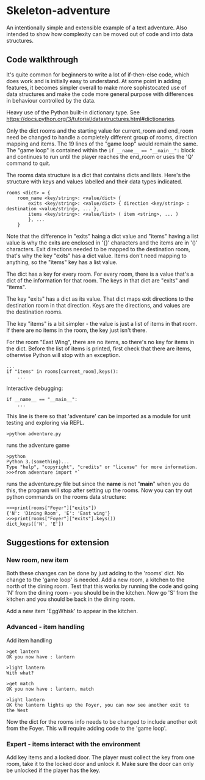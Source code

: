 # Skeleton-adventure

An intentionally simple and extensible example of a text adventure.
Also intended to show how complexity can be moved out of code and into data structures.

## Code walkthrough

It's quite common for beginners to write a lot of if-then-else code, which does work
and is initially easy to understand.  At some point in adding features, it becomes simpler
overall to make more sophistocated use of data structures and make the code more 
general purpose with differences in behaviour controlled by the data.

Heavy use of the Python built-in dictionary type.  See https://docs.python.org/3/tutorial/datastructures.html#dictionaries.

Only the dict rooms and the starting value for current_room and end_room need be changed to
handle a completely different group of rooms, direction mapping and items.
The 19 lines of the "game loop" would remain the same.  The "game loop" is contained
within the `if __name__ == "__main__":` block and continues to run until the player
reaches the end_room or uses the 'Q' command to quit.

The rooms data structure is a dict that contains dicts and lists.  Here's the structure
with keys and values labelled and their data types indicated.

	rooms <dict> = {
		room_name <key/string>: <value/dict> {
			exits <key/string>: <value/dict> { direction <key/string> : destination <value/string>, ... },
			items <key/string>: <value/list> ( item <string>, ... ) 
			}, ...
		}

Note that the difference in "exits" haing a dict value and "items" having a list value
is why the exits are enclosed in '{}' characters and the items are in '()' characters.
Exit directions needed to be mapped to the destination room, that's why the key "exits"
has a dict value.  Items don't need mapping to anything, so the "items" key has a list
value.

The dict has a key for every room.  For every room, there is a value that's a dict 
of the information for that room.  The keys in that dict are "exits" and "items".

The key "exits" has a dict as its value.  That dict maps exit directions to the 
destination room in that direction.  Keys are the directions, and values are the 
destination rooms.

The key "items" is a bit simpler - the value is just a list of items in that room.
If there are no items in the room, the key just isn't there.

For the room "East Wing", there are no items, so there's no key for items in the dict.
Before the list of items is printed, first check that there are items, otherwise
Python will stop with an exception.

	...
	if "items" in rooms[current_room],keys():
		...

Interactive debugging:

	if __name__ == "__main__":
		...

This line is there so that 'adventure' can be imported as a module for unit testing
and exploring via REPL.

	>python adventure.py

runs the adventure game

	>python
	Python 3.(something)...
	Type "help", "copyright", "credits" or "license" for more information.
	>>>from adventure import *`

runs the adventure.py file but since the __name__ is not "__main__" when
you do this, the program will stop after setting up the rooms.
Now you can try out python commands on the rooms data structure:

	>>>print(rooms["Foyer"]["exits"])
	{'N': 'Dining Room', 'E': 'East wing'}
	>>>print(rooms["Foyer"]["exits"].keys())
	dict_keys(['N', 'E'])	


## Suggestions for extension

### New room, new item

Both these changes can be done by just adding to the 'rooms' dict.  No change to 
the 'game loop' is needed.
Add a new room, a kitchen to the north of the dining room.  Test that this works by
running the code and going 'N' from the dining room - you should be in the kitchen.
Now go 'S' from the kitchen and you should be back in the dining room.

Add a new item 'EggWhisk' to appear in the kitchen.

### Advanced - item handling

Add item handling

	>get lantern
	OK you now have : lantern

	>light lantern
	With what?

	>get match
	OK you now have : lantern, match

	>light lantern
	OK the lantern lights up the Foyer, you can now see another exit to the West

Now the dict for the rooms info needs to be changed to include another exit from the Foyer.
This will require adding code to the 'game loop'.

### Expert - items interact with the environment

Add key items and a locked door.  The player must collect the key from one room, take it
to the locked door and unlock it.  Make sure the door can only be unlocked if the player
has the key.


